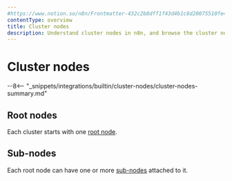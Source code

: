 ```yaml
---
#https://www.notion.so/n8n/Frontmatter-432c2b8dff1f43d4b1c8d20075510fe4
contentType: overview
title: Cluster nodes
description: Understand cluster nodes in n8n, and browse the cluster nodes library.
---
```


# Cluster nodes

--8<-- "_snippets/integrations/builtin/cluster-nodes/cluster-nodes-summary.md"


## Root nodes

Each cluster starts with one [root node](/glossary.md#root-node-n8n).

## Sub-nodes

Each root node can have one or more [sub-nodes](/glossary.md#sub-node-n8n) attached to it.

